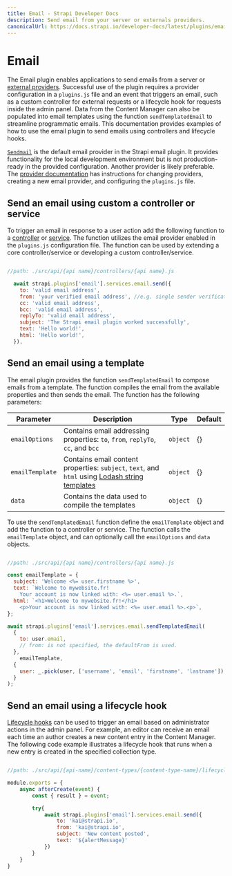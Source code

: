 ```yaml
---
title: Email - Strapi Developer Docs
description: Send email from your server or externals providers.
canonicalUrl: https://docs.strapi.io/developer-docs/latest/plugins/email.html
---
```


# Email

The Email plugin enables applications to send emails from a server or [external providers](/developer-docs/latest/development/using-providers.md). Successful use of the plugin requires a provider configuration in a `plugins.js` file and an event that triggers an email, such as a custom controller for external requests or a lifecycle hook for requests inside the admin panel. Data from the Content Manager can also be populated into email templates using the function `sendTemplatedEmail` to streamline programmatic emails. This documentation provides examples of how to use the email plugin to send emails using controllers and lifecycle hooks.

[`Sendmail`](https://www.npmjs.com/package/sendmail) is the default email provider in the Strapi email plugin. It provides functionality for the local development environment but is not production-ready in the provided configuration. Another provider is likely preferable. The [provider documentation](/developer-docs/latest/development/using-providers.md) has instructions for changing providers, creating a new email provider, and configuring the `plugins.js` file.

## Send an email using custom a controller or service

To trigger an email in response to a user action add the following function to a [controller](/developer-docs/latest/development/backend-customization/controllers.md) or [service](/developer-docs/latest/development/backend-customization/services.md). The function utilizes the email provider enabled in the `plugins.js` configuration file. The function can be used by extending a core controller/service or developing a custom controller/service.

```js

//path: ./src/api/{api name}/controllers/{api name}.js

  await strapi.plugins['email'].services.email.send({
    to: 'valid email address',
    from: 'your verified email address', //e.g. single sender verification in SendGrid
    cc: 'valid email address',
    bcc: 'valid email address',
    replyTo: 'valid email address',
    subject: 'The Strapi email plugin worked successfully',
    text: 'Hello world!',
    html: 'Hello world!',
  }),
```

## Send an email using a template

The email plugin provides the function `sendTemplatedEmail` to compose emails from a template. The function compiles the email from the available properties and then sends the email. The function has the following parameters:

| Parameter       | Description                                                                                                                                | Type     | Default |
|-----------------|--------------------------------------------------------------------------------------------------------------------------------------------|----------|---------|
| `emailOptions`  | Contains email addressing properties: `to`, `from`, `replyTo`, `cc`, and `bcc`                                                             | `object` | {}      |
| `emailTemplate` | Contains email content properties: `subject`, `text`, and `html` using [Lodash string templates](https://lodash.com/docs/4.17.15#template) | `object` | {}      |
| `data`          | Contains the data used to compile the templates                                                                                            | `object` | {}      |

To use the `sendTemplatedEmail` function define the `emailTemplate` object and add the function to a controller or service. The function calls the `emailTemplate` object, and can optionally call the `emailOptions` and `data` objects.

```js

//path: ./src/api/{api name}/controllers/{api name}.js

const emailTemplate = {
  subject: 'Welcome <%= user.firstname %>',
  text: `Welcome to mywebsite.fr!
    Your account is now linked with: <%= user.email %>.`,
  html: `<h1>Welcome to mywebsite.fr!</h1>
    <p>Your account is now linked with: <%= user.email %>.<p>`,
};

await strapi.plugins['email'].services.email.sendTemplatedEmail(
  {
    to: user.email,
    // from: is not specified, the defaultFrom is used.
  },
    emailTemplate,
  {
    user: _.pick(user, ['username', 'email', 'firstname', 'lastname']),
  }
);
```

## Send an email using a lifecycle hook

[Lifecycle hooks](/developer-docs/latest/development/backend-customization/models.md#lifecycle-hooks) can be used to trigger an email based on administrator actions in the admin panel. For example, an editor can receive an email each time an author creates a new content entry in the Content Manager. The following code example illustrates a lifecycle hook that runs when a new entry is created in the specified collection type.

```js

//path: ./src/api/{api-name}/content-types/{content-type-name}/lifecycles.js

module.exports = {
    async afterCreate(event) {
        const { result } = event;

        try{
            await strapi.plugins['email'].services.email.send({
                to: 'kai@strapi.io',
                from: 'kai@strapi.io',
                subject: 'New content posted',
                text: '${alertMessage}'
            })
        } 
    }
}
```
